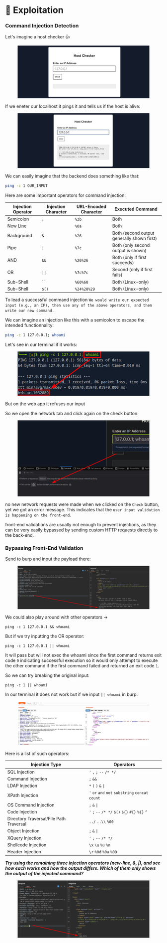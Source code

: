# 🥚 Exploitation

### Command Injection Detection

Let's imagine a host checker :thumbsup:

<figure><img src="../../../.gitbook/assets/image (8) (1) (1) (1) (1) (1) (1) (1) (1) (1) (2) (1).png" alt=""><figcaption></figcaption></figure>

If we eneter our localhost it pings it and tells us if the host is alive:

<figure><img src="../../../.gitbook/assets/image (9) (1) (1) (1) (1) (1) (1) (1) (1) (1) (2) (1).png" alt=""><figcaption></figcaption></figure>

We can easily imagine that the backend does something like that:

```bash
ping -c 1 OUR_INPUT
```

Here are some important operators for command injection:

| **Injection Operator** | **Injection Character** | **URL-Encoded Character** | **Executed Command**                       |
| ---------------------- | ----------------------- | ------------------------- | ------------------------------------------ |
| Semicolon              | `;`                     | `%3b`                     | Both                                       |
| New Line               |                         | `%0a`                     | Both                                       |
| Background             | `&`                     | `%26`                     | Both (second output generally shown first) |
| Pipe                   | `\|`                    | `%7c`                     | Both (only second output is shown)         |
| AND                    | `&&`                    | `%26%26`                  | Both (only if first succeeds)              |
| OR                     | `\|\|`                  | `%7c%7c`                  | Second (only if first fails)               |
| Sub-Shell              | ` `` `                  | `%60%60`                  | Both (Linux-only)                          |
| Sub-Shell              | `$()`                   | `%24%28%29`               | Both (Linux-only)                          |

To lead a successful command injection `We would write our expected input (e.g., an IP), then use any of the above operators, and then write our new command.`

We can imagine an injection like this with a semicolon to escape the intended functionnality:

```bash
ping -c 1 127.0.0.1; whoami
```

Let's see in our terminal if it works:

<figure><img src="../../../.gitbook/assets/image (10) (1) (1) (1) (1) (1) (1) (1) (2) (1) (1).png" alt=""><figcaption></figcaption></figure>

But on the web app it refuses our input

So we open the network tab and click again on the check button:

<figure><img src="../../../.gitbook/assets/image (11) (1) (1) (1) (1) (1) (1) (2) (1) (1).png" alt=""><figcaption></figcaption></figure>

no new network requests were made when we clicked on the `Check` button, yet we got an error message. This indicates that the `user input validation is happening on the front-end`.

front-end validations are usually not enough to prevent injections, as they can be very easily bypassed by sending custom HTTP requests directly to the back-end.

### Bypassing Front-End Validation

Send to burp and input the payload there:

<figure><img src="../../../.gitbook/assets/image (12) (1) (1) (1) (2) (1) (1).png" alt=""><figcaption></figcaption></figure>

We could also play around with other operators ->

```
ping -c 1 127.0.0.1 && whoami
```

But if we try inputting the OR operator:

```shell-session
ping -c 1 127.0.0.1 || whoami
```

It will pass but will not exec the whoami since  the first command returns exit code `0` indicating successful execution so it would only attempt to execute the other command if the first command failed and returned an exit code `1`.

So we can try breaking the original input:

```shell-session
ping -c 1 || whoami
```

In our terminal it does not work but if we input `|| whoami` in burp:

<figure><img src="../../../.gitbook/assets/image (13) (1) (1) (2).png" alt=""><figcaption></figcaption></figure>

Here is a list of such operators:

| **Injection Type**                      | **Operators**                                     |
| --------------------------------------- | ------------------------------------------------- |
| SQL Injection                           | `'` `,` `;` `--` `/* */`                          |
| Command Injection                       | `;` `&&`                                          |
| LDAP Injection                          | `*` `(` `)` `&` `\|`                              |
| XPath Injection                         | `'` `or` `and` `not` `substring` `concat` `count` |
| OS Command Injection                    | `;` `&` `\|`                                      |
| Code Injection                          | `'` `;` `--` `/* */` `$()` `${}` `#{}` `%{}` `^`  |
| Directory Traversal/File Path Traversal | `../` `..\\` `%00`                                |
| Object Injection                        | `;` `&` `\|`                                      |
| XQuery Injection                        | `'` `;` `--` `/* */`                              |
| Shellcode Injection                     | `\x` `\u` `%u` `%n`                               |
| Header Injection                        |  `\r`  `%0d` `%0a` `%09`                          |

_**Try using the remaining three injection operators (new-line, &, |), and see how each works and how the output differs. Which of them only shows the output of the injected command?**_

<figure><img src="../../../.gitbook/assets/image (14) (1) (1) (2).png" alt=""><figcaption></figcaption></figure>
